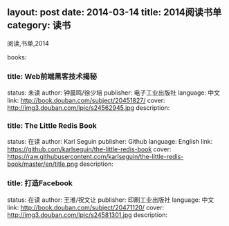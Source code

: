 layout: post
date: 2014-03-14
title: 2014阅读书单
category: 读书
---

阅读,书单,2014
<!-- more -->
books: 

### title: Web前端黑客技术揭秘
status: 未读
author: 钟晨鸣/徐少培
publisher: 电子工业出版社
language: 中文
link: http://book.douban.com/subject/20451827/
cover: http://img3.douban.com/lpic/s24562945.jpg
description:


### title: The Little Redis Book
status: 在读
author: Karl Seguin
publisher: Github
language: English
link: https://github.com/karlseguin/the-little-redis-book
cover: https://raw.githubusercontent.com/karlseguin/the-little-redis-book/master/en/title.png
description:

### title: 打造Facebook
status: 在读
author: 王淮/祝文让
publisher: 印刷工业出版社
language: 中文
link: http://book.douban.com/subject/20471120/
cover: http://img3.douban.com/lpic/s24581301.jpg
description: 
